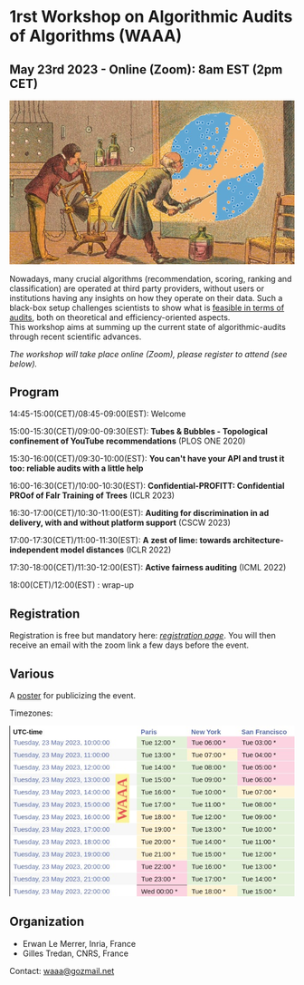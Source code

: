 # 1rst Workshop on Algorithmic Audits of Algorithms (WAAA)
## May 23rd 2023 - Online (Zoom): 8am EST (2pm CET) 

<img src="./waa-small.jpeg" width="600" alt="banner" class="center">

Nowadays, many crucial algorithms (recommendation, scoring, ranking and classification) are operated at third party providers, without users or institutions having any insights on how they operate on their data. Such a black-box setup challenges scientists to show what is [feasible in terms of audits](https://github.com/erwanlemerrer/awesome-audit-algorithms), both on theoretical and efficiency-oriented aspects.\
This workshop aims at summing up the current state of algorithmic-audits through recent scientific advances.

*The workshop will take place online (Zoom), please register to attend (see below).*

## Program

14:45-15:00(CET)/08:45-09:00(EST): Welcome

15:00-15:30(CET)/09:00-09:30(EST): **Tubes & Bubbles - Topological confinement of YouTube recommendations** (PLOS ONE 2020)

15:30-16:00(CET)/09:30-10:00(EST): **You can't have your API and trust it too: reliable audits with a little help**

16:00-16:30(CET)/10:00-10:30(EST): **Confidential-PROFITT: Confidential PROof of FaIr Training of Trees** (ICLR 2023)

16:30-17:00(CET)/10:30-11:00(EST): **Auditing for discrimination in ad delivery, with and without platform support** (CSCW 2023)

17:00-17:30(CET)/11:00-11:30(EST): **A zest of lime: towards architecture-independent model distances** (ICLR 2022)

17:30-18:00(CET)/11:30-12:00(EST): **Active fairness auditing** (ICML 2022)

18:00(CET)/12:00(EST)            : wrap-up

## Registration

Registration is free but mandatory here: [*registration page*](https://framaforms.org/registration-for-waaa-may-23rd-1678973540). You will then receive an email with the zoom link a few days before the event.

## Various

A [poster](https://github.com/algorithmic-audits/algorithmic-audits.github.io/blob/main/poster_WAAA_2023.pdf) for publicizing the event.

Timezones:

<img src="./timezones.jpeg" width="600" alt="banner" class="center">


## Organization

* Erwan Le Merrer, Inria, France
* Gilles Tredan, CNRS, France

Contact: waaa@gozmail.net
